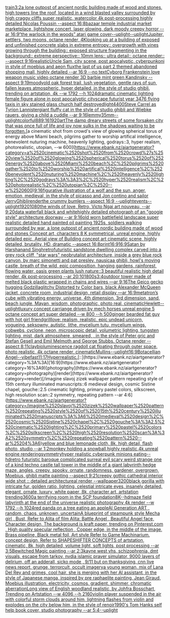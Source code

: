 [train](https://www.ebank.nz/aiartgenerator?category=train)[3:2](https://www.ebank.nz/aiartgenerator?category=3%3A2)[a lone outpost of ancient nordic building made of wood and stones, high towers line the roof,  located in a wind blasted valley surrounded by high craggy cliffs super realistic, watercolor 4k post-processing highly detailed Nicolas Poussin  --aspect 16:8](https://www.ebank.nz/aiartgenerator?category=a%2520lone%2520outpost%2520of%2520ancient%2520nordic%2520building%2520made%2520of%2520wood%2520and%2520stones%2C%2520high%2520towers%2520line%2520the%2520roof%2C%2520%2520located%2520in%2520a%2520wind%2520blasted%2520valley%2520surrounded%2520by%2520high%2520craggy%2520cliffs%2520super%2520realistic%2C%2520watercolor%25204k%2520post-processing%2520highly%2520detailed%2520Nicolas%2520Poussin%2520%2520--aspect%252016%3A8)[bazaar temple industrial market marketplace, lightshow concert, laser glowing, dark moody creepy horror --ar 16:9](https://www.ebank.nz/aiartgenerator?category=bazaar%2520temple%2520industrial%2520market%2520marketplace%2C%2520lightshow%2520concert%2C%2520laser%2520glowing%2C%2520dark%2520moody%2520creepy%2520horror%2520--ar%252016%3A9)[“the warlock in the woods” atari game cover](https://www.ebank.nz/aiartgenerator?category=%E2%80%9Cthe%2520warlock%2520in%2520the%2520woods%E2%80%9D%2520atari%2520game%2520cover)[--uplight](https://www.ebank.nz/aiartgenerator?category=--uplight)[--uplight](https://www.ebank.nz/aiartgenerator?category=--uplight)[Jupiter, settlers, two moons, octane render, 4K](https://www.ebank.nz/aiartgenerator?category=Jupiter%2C%2520settlers%2C%2520two%2520moons%2C%2520octane%2520render%2C%25204K)[looking up at a building of exposed and unfinished concrete slabs in extreme entropy:: overgrowth with vines growing through the building:: exposed structure fragmenting in the background:: extreme perspective:: 10mm lens:: ultra detail:: octane render:: --aspect 9:16](https://www.ebank.nz/aiartgenerator?category=looking%2520up%2520at%2520a%2520building%2520of%2520exposed%2520and%2520unfinished%2520concrete%2520slabs%2520in%2520extreme%2520entropy%3A%3A%2520overgrowth%2520with%2520vines%2520growing%2520through%2520the%2520building%3A%3A%2520exposed%2520structure%2520fragmenting%2520in%2520the%2520background%3A%3A%2520extreme%2520perspective%3A%3A%252010mm%2520lens%3A%3A%2520ultra%2520detail%3A%3A%2520octane%2520render%3A%3A%2520--aspect%25209%3A16)[realistic](https://www.ebank.nz/aiartgenerator?category=realistic)[Uncle Sam, city scene, post apocalyptic, cyberpunk](https://www.ebank.nz/aiartgenerator?category=Uncle%2520Sam%2C%2520city%2520scene%2C%2520post%2520apocalyptic%2C%2520cyberpunk)[oni  in style of moebius and aeon flux](https://www.ebank.nz/aiartgenerator?category=oni%2520%2520in%2520style%2520of%2520moebius%2520and%2520aeon%2520flux)[the last of us part 2 themed abandoned shopping mall, highly detailed --ar 16:9 --no text](https://www.ebank.nz/aiartgenerator?category=the%2520last%2520of%2520us%2520part%25202%2520themed%2520abandoned%2520shopping%2520mall%2C%2520highly%2520detailed%2520--ar%252016%3A9%2520--no%2520text)[Cyborg Frankenstein love weapon music video octane render 3D barbie mint green Kandinsky --aspect 9:19](https://www.ebank.nz/aiartgenerator?category=Cyborg%2520Frankenstein%2520love%2520weapon%2520music%2520video%2520octane%2520render%25203D%2520barbie%2520mint%2520green%2520Kandinsky%2520--aspect%25209%3A19)[moody](https://www.ebank.nz/aiartgenerator?category=moody)[old oak forest trail, lush vegetation, gentle rays of sun, fallen leaves atmospheric, hyper detailed, in the style of studio ghibli, trending on artstation, 4k --w 1792 --h 1024](https://www.ebank.nz/aiartgenerator?category=old%2520oak%2520forest%2520trail%2C%2520lush%2520vegetation%2C%2520gentle%2520rays%2520of%2520sun%2C%2520fallen%2520leaves%2520atmospheric%2C%2520hyper%2520detailed%2C%2520in%2520the%2520style%2520of%2520studio%2520ghibli%2C%2520trending%2520on%2520artstation%2C%25204k%2520--w%25201792%2520--h%25201024)[dramatic cinematic lighting female figure alone in post apocalyptic cityscape futurist year 3476 flying taxis in sky stained glass church half destroyed](https://www.ebank.nz/aiartgenerator?category=dramatic%2520cinematic%2520lighting%2520female%2520figure%2520alone%2520in%2520post%2520apocalyptic%2520cityscape%2520futurist%2520year%25203476%2520flying%2520taxis%2520in%2520sky%2520stained%2520glass%2520church%2520half%2520destroyed)[light](https://www.ebank.nz/aiartgenerator?category=light)[4400](https://www.ebank.nz/aiartgenerator?category=4400)[Steve Carrel as Tyrion Lannister](https://www.ebank.nz/aiartgenerator?category=Steve%2520Carrel%2520as%2520Tyrion%2520Lannister)[giant fluffy cat in the style of studio ghibli and Wiebke rauers, giving a child a cuddle --ar 9:16](https://www.ebank.nz/aiartgenerator?category=giant%2520fluffy%2520cat%2520in%2520the%2520style%2520of%2520studio%2520ghibli%2520and%2520Wiebke%2520rauers%2C%2520giving%2520a%2520child%2520a%2520cuddle%2520--ar%25209%3A16)[lemmy](https://www.ebank.nz/aiartgenerator?category=lemmy)[35mm](https://www.ebank.nz/aiartgenerator?category=35mm)[--uplight](https://www.ebank.nz/aiartgenerator?category=--uplight)[colorful](https://www.ebank.nz/aiartgenerator?category=colorful)[88](https://www.ebank.nz/aiartgenerator?category=88)[9:16](https://www.ebank.nz/aiartgenerator?category=9%3A16)[1920](https://www.ebank.nz/aiartgenerator?category=1920)[art](https://www.ebank.nz/aiartgenerator?category=art)[The damp dreary streets of some forsaken city that was once full of life and joy now sulks in the shadows waiting to be forgotten.](https://www.ebank.nz/aiartgenerator?category=The%2520damp%2520dreary%2520streets%2520of%2520some%2520forsaken%2520city%2520that%2520was%2520once%2520full%2520of%2520life%2520and%2520joy%2520now%2520sulks%2520in%2520the%2520shadows%2520waiting%2520to%2520be%2520forgotten.)[a cinematic shot from crowd's view of glowing spherical torus of energy above Miami beach, pilgrims gather to worship artifical intelligence, benevolent nuturing machine, heavenly lighting, godrays::3, hyper realism, photorealistic, utopian, --w 600](https://www.ebank.nz/aiartgenerator?category=a%2520cinematic%2520shot%2520from%2520crowd%27s%2520view%2520of%2520glowing%2520spherical%2520torus%2520of%2520energy%2520above%2520Miami%2520beach%2C%2520pilgrims%2520gather%2520to%2520worship%2520artifical%2520intelligence%2C%2520benevolent%2520nuturing%2520machine%2C%2520heavenly%2520lighting%2C%2520godrays%3A%3A3%2C%2520hyper%2520realism%2C%2520photorealistic%2C%2520utopian%2C%2520--w%2520600)[9:16](https://www.ebank.nz/aiartgenerator?category=9%3A16)[figurative illustration of a wolf and the sun, anger, emotion, medieval, in the style of picasso and Jon contino and sailor Jerry](https://www.ebank.nz/aiartgenerator?category=figurative%2520illustration%2520of%2520a%2520wolf%2520and%2520the%2520sun%2C%2520anger%2C%2520emotion%2C%2520medieval%2C%2520in%2520the%2520style%2520of%2520picasso%2520and%2520Jon%2520contino%2520and%2520sailor%2520Jerry)[Ghibli](https://www.ebank.nz/aiartgenerator?category=Ghibli)[render](https://www.ebank.nz/aiartgenerator?category=render)[the crummy bumlers --aspect 16:9 --uplight](https://www.ebank.nz/aiartgenerator?category=the%2520crummy%2520bumlers%2520--aspect%252016%3A9%2520--uplight)[events](https://www.ebank.nz/aiartgenerator?category=events)[--uplight](https://www.ebank.nz/aiartgenerator?category=--uplight)[1920](https://www.ebank.nz/aiartgenerator?category=1920)[1080](https://www.ebank.nz/aiartgenerator?category=1080)[the winds of love, Retro, Victo Ngai art nouveau,  --ar 9:20](https://www.ebank.nz/aiartgenerator?category=the%2520winds%2520of%2520love%2C%2520Retro%2C%2520Victo%2520Ngai%2520art%2520nouveau%2C%2520%2520--ar%25209%3A20)[data waterfall black and white](https://www.ebank.nz/aiartgenerator?category=data%2520waterfall%2520black%2520and%2520white)[highly detailed photograph of an "googie style" architecture doorway --ar 9:16](https://www.ebank.nz/aiartgenerator?category=highly%2520detailed%2520photograph%2520of%2520an%2520%22googie%2520style%22%2520architecture%2520doorway%2520--ar%25209%3A16)[old worn battlefield landscape super realistic detailed hand painted oil painting 1925s, soldiers walking surrounded by war, a lone outpost of ancient nordic building made of wood and stones Concept art, characters 8 K symmetrical, unreal engine, highly detailed  epic, Aerial view of Building concept art cinematic scene, highly detailed,  brutality, HD, dramatic --aspect 16:8](https://www.ebank.nz/aiartgenerator?category=old%2520worn%2520battlefield%2520landscape%2520super%2520realistic%2520detailed%2520hand%2520painted%2520oil%2520painting%25201925s%2C%2520soldiers%2520walking%2520surrounded%2520by%2520war%2C%2520a%2520lone%2520outpost%2520of%2520ancient%2520nordic%2520building%2520made%2520of%2520wood%2520and%2520stones%2520Concept%2520art%2C%2520characters%25208%2520K%2520symmetrical%2C%2520unreal%2520engine%2C%2520highly%2520detailed%2520%2520epic%2C%2520Aerial%2520view%2520of%2520Building%2520concept%2520art%2520cinematic%2520scene%2C%2520highly%2520detailed%2C%2520%2520brutality%2C%2520HD%2C%2520dramatic%2520--aspect%252016%3A8)[print](https://www.ebank.nz/aiartgenerator?category=print)[16:9](https://www.ebank.nz/aiartgenerator?category=16%3A9)[16:9](https://www.ebank.nz/aiartgenerator?category=16%3A9)[Satan by Harshanand Singh](https://www.ebank.nz/aiartgenerator?category=Satan%2520by%2520Harshanand%2520Singh)[retrofuturistic sandstone dwelling complex carved into a grey rock cliff, "star wars" neobrutalist architecture, inside a grey blue rock canyon, by marc simonetti and pat presley, nausicaa ghibli, howl's moving castle, breath of the wild, epic composition, hanging gardens, rainforest, flowing water, oasis green plants lush nature::3 beautiful realistic high detail render, 4k post-processing --ar 20:10](https://www.ebank.nz/aiartgenerator?category=retrofuturistic%2520sandstone%2520dwelling%2520complex%2520carved%2520into%2520a%2520grey%2520rock%2520cliff%2C%2520%22star%2520wars%22%2520neobrutalist%2520architecture%2C%2520inside%2520a%2520grey%2520blue%2520rock%2520canyon%2C%2520by%2520marc%2520simonetti%2520and%2520pat%2520presley%2C%2520nausicaa%2520ghibli%2C%2520howl%27s%2520moving%2520castle%2C%2520breath%2520of%2520the%2520wild%2C%2520epic%2520composition%2C%2520hanging%2520gardens%2C%2520rainforest%2C%2520flowing%2520water%2C%2520oasis%2520green%2520plants%2520lush%2520nature%3A%3A3%2520beautiful%2520realistic%2520high%2520detail%2520render%2C%25204k%2520post-processing%2520--ar%252020%3A10)[1800s](https://www.ebank.nz/aiartgenerator?category=1800s)[3:4](https://www.ebank.nz/aiartgenerator?category=3%3A4)[outdoor tower made of melted black plastic wrapped in chains and wires —ar 9:16](https://www.ebank.nz/aiartgenerator?category=outdoor%2520tower%2520made%2520of%2520melted%2520black%2520plastic%2520wrapped%2520in%2520chains%2520and%2520wires%2520%E2%80%94ar%25209%3A16)[The Geico gecko hugging Godzilla](https://www.ebank.nz/aiartgenerator?category=The%2520Geico%2520gecko%2520hugging%2520Godzilla)[glitchy Distorted tv Color bars, black Alexander McQueen jacket, concrete room, industrial design, retail display —ar 16:9](https://www.ebank.nz/aiartgenerator?category=glitchy%2520Distorted%2520tv%2520Color%2520bars%2C%2520black%2520Alexander%2520McQueen%2520jacket%2C%2520concrete%2520room%2C%2520industrial%2520design%2C%2520retail%2520display%2520%E2%80%94ar%252016%3A9)[metatron’s cube with vibrating energy, universe, 4th dimension, 3rd dimension, sand, beach jungle, Mayan, wisdom, photographic, photo real, cinematic](https://www.ebank.nz/aiartgenerator?category=metatron%E2%80%99s%2520cube%2520with%2520vibrating%2520energy%2C%2520universe%2C%25204th%2520dimension%2C%25203rd%2520dimension%2C%2520sand%2C%2520beach%2520jungle%2C%2520Mayan%2C%2520wisdom%2C%2520photographic%2C%2520photo%2520real%2C%2520cinematic)[Hewlett](https://www.ebank.nz/aiartgenerator?category=Hewlett)[--uplight](https://www.ebank.nz/aiartgenerator?category=--uplight)[luxury concept carriange driven by mech horses unreal engine 5 octane  concept art super detailed --w 800 --h 500](https://www.ebank.nz/aiartgenerator?category=luxury%2520concept%2520carriange%2520driven%2520by%2520mech%2520horses%2520unreal%2520engine%25205%2520octane%2520%2520concept%2520art%2520super%2520detailed%2520--w%2520800%2520--h%2520500)[ginger bearded fat guy with hot girl friend](https://www.ebank.nz/aiartgenerator?category=ginger%2520bearded%2520fat%2520guy%2520with%2520hot%2520girl%2520friend)[grill](https://www.ebank.nz/aiartgenerator?category=grill)[love](https://www.ebank.nz/aiartgenerator?category=love)[: realism, realistic, epic undead unicorn, vogueing, seksowny, autistic, lithe, mycelium tutu, mycelium wings, cobwebs, cyclone, neon, microscopic detail, volumetric lighting, tungsten lighting, mist, dark atmosphere, smeared, , in the style of Peter gric and Stefan Gesell and Emil Melmoth and George Stubbs. Octane render --aspect 8:11](https://www.ebank.nz/aiartgenerator?category=%3A%2520realism%2C%2520realistic%2C%2520epic%2520undead%2520unicorn%2C%2520vogueing%2C%2520seksowny%2C%2520autistic%2C%2520lithe%2C%2520mycelium%2520tutu%2C%2520mycelium%2520wings%2C%2520cobwebs%2C%2520cyclone%2C%2520neon%2C%2520microscopic%2520detail%2C%2520volumetric%2520lighting%2C%2520tungsten%2520lighting%2C%2520mist%2C%2520dark%2520atmosphere%2C%2520smeared%2C%2520%2C%2520in%2520the%2520style%2520of%2520Peter%2520gric%2520and%2520Stefan%2520Gesell%2520and%2520Emil%2520Melmoth%2520and%2520George%2520Stubbs.%2520Octane%2520render%2520--aspect%25208%3A11)[clay](https://www.ebank.nz/aiartgenerator?category=clay)[bioluminescence ragdoll cat floating through outer space, photo realistic, 4k,octane render, cinematic](https://www.ebank.nz/aiartgenerator?category=bioluminescence%2520ragdoll%2520cat%2520floating%2520through%2520outer%2520space%2C%2520photo%2520realistic%2C%25204k%2Coctane%2520render%2C%2520cinematic)[Mullins](https://www.ebank.nz/aiartgenerator?category=Mullins)[--uplight](https://www.ebank.nz/aiartgenerator?category=--uplight)[16:9](https://www.ebank.nz/aiartgenerator?category=16%3A9)[Botacellian Angel](https://www.ebank.nz/aiartgenerator?category=Botacellian%2520Angel)[--vibefast](https://www.ebank.nz/aiartgenerator?category=--vibefast)[11:17](https://www.ebank.nz/aiartgenerator?category=11%3A17)[Hyperrealistic.](https://www.ebank.nz/aiartgenerator?category=Hyperrealistic.)[::](https://www.ebank.nz/aiartgenerator?category=%3A%3A)[16:9](https://www.ebank.nz/aiartgenerator?category=16%3A9)[photography](https://www.ebank.nz/aiartgenerator?category=photography)[render](https://www.ebank.nz/aiartgenerator?category=render)[/imagine slavoj zizek wallpaper pattern repeating style of 15th century illuminated manuscripts::6 medieval design, cosmic Sistine chapel, gouche::2.5 cinematic lighting, primary pastel colors, silkscreen, high resolution scan::2 symmetry, repeating pattern --ar 4:6](https://www.ebank.nz/aiartgenerator?category=/imagine%2520slavoj%2520zizek%2520wallpaper%2520pattern%2520repeating%2520style%2520of%252015th%2520century%2520illuminated%2520manuscripts%3A%3A6%2520medieval%2520design%2C%2520cosmic%2520Sistine%2520chapel%2C%2520gouche%3A%3A2.5%2520cinematic%2520lighting%2C%2520primary%2520pastel%2520colors%2C%2520silkscreen%2C%2520high%2520resolution%2520scan%3A%3A2%2520symmetry%2C%2520repeating%2520pattern%2520--ar%25204%3A6)[yellow and blue lemonade cloth, 8k, high detail, flash photo, studio --ar 1:2](https://www.ebank.nz/aiartgenerator?category=yellow%2520and%2520blue%2520lemonade%2520cloth%2C%25208k%2C%2520high%2520detail%2C%2520flash%2520photo%2C%2520studio%2520--ar%25201%3A2)[monkey holding a snowball,highly realistic,4k,unreal engine rendering](https://www.ebank.nz/aiartgenerator?category=monkey%2520holding%2520a%2520snowball%2Chighly%2520realistic%2C4k%2Cunreal%2520engine%2520rendering)[symmetry](https://www.ebank.nz/aiartgenerator?category=symmetry)[hyper realistic cyberpunk minions eating](https://www.ebank.nz/aiartgenerator?category=hyper%2520realistic%2520cyberpunk%2520minions%2520eating)[--hd](https://www.ebank.nz/aiartgenerator?category=--hd)[retro futuristic baroque complicated surreal evil scary weird strange one of a kind techno castle tall tower in the middle of a giant labyrinth hedge maze, angles, creepy, spooky, ornate, randomness, gardener, overgrown, Moebius, ghibli matte painting --aspect 9:21](https://www.ebank.nz/aiartgenerator?category=retro%2520futuristic%2520baroque%2520complicated%2520surreal%2520evil%2520scary%2520weird%2520strange%2520one%2520of%2520a%2520kind%2520techno%2520castle%2520tall%2520tower%2520in%2520the%2520middle%2520of%2520a%2520giant%2520labyrinth%2520hedge%2520maze%2C%2520angles%2C%2520creepy%2C%2520spooky%2C%2520ornate%2C%2520randomness%2C%2520gardener%2C%2520overgrown%2C%2520Moebius%2C%2520ghibli%2520matte%2520painting%2520--aspect%25209%3A21)[creepy gothic cathedral interior wide shot :: detailed architectureal render --wallpaper](https://www.ebank.nz/aiartgenerator?category=creepy%2520gothic%2520cathedral%2520interior%2520wide%2520shot%2520%3A%3A%2520detailed%2520architectureal%2520render%2520--wallpaper)[3200](https://www.ebank.nz/aiartgenerator?category=3200)[black gorilla with intricate fur, golden ratio, lighting, celestial intricate eyes, insanely detailed, elegant, ornate, luxury, white paper, 8k, character art, artstation trending](https://www.ebank.nz/aiartgenerator?category=black%2520gorilla%2520with%2520intricate%2520fur%2C%2520golden%2520ratio%2C%2520lighting%2C%2520celestial%2520intricate%2520eyes%2C%2520insanely%2520detailed%2C%2520elegant%2C%2520ornate%2C%2520luxury%2C%2520white%2520paper%2C%25208k%2C%2520character%2520art%2C%2520artstation%2520trending)[3600](https://www.ebank.nz/aiartgenerator?category=3600)[a terrifying room in the SCP foundation](https://www.ebank.nz/aiartgenerator?category=a%2520terrifying%2520room%2520in%2520the%2520SCP%2520foundation)[8K](https://www.ebank.nz/aiartgenerator?category=8K)[--hd](https://www.ebank.nz/aiartgenerator?category=--hd)[maze field labyrinth at the end of the universe realistic photography 4k render  --w 1792 --h 1024](https://www.ebank.nz/aiartgenerator?category=maze%2520field%2520labyrinth%2520at%2520the%2520end%2520of%2520the%2520universe%2520realistic%2520photography%25204k%2520render%2520%2520--w%25201792%2520--h%25201024)[red panda on a tree eating an apple](https://www.ebank.nz/aiartgenerator?category=red%2520panda%2520on%2520a%2520tree%2520eating%2520an%2520apple)[AI Generation ART , random, chaos, unknown, uncertain](https://www.ebank.nz/aiartgenerator?category=AI%2520Generation%2520ART%2520%2C%2520random%2C%2520chaos%2C%2520unknown%2C%2520uncertain)[A blueprint of steampunk style Mecha girl , Bust, Refer to  Alita of film Alita: Battle Angel , Beautiful Angel face,  Character design, The background is kraft paper,  trending on Pinterest.com  , High quality specular reflection ,  Copper  edge, in the middle of the image, Brass pipeline,  Black metal foil,  Art style Refer to Game Machinarium.  concept design, Refer to SHAPESHIFTER CONCEPTS  of artstation, cinematic,  8k, high detailed,  volume light,  soft lights,  post processing    --ar 3:5](https://www.ebank.nz/aiartgenerator?category=A%2520blueprint%2520of%2520steampunk%2520style%2520Mecha%2520girl%2520%2C%2520Bust%2C%2520Refer%2520to%2520%2520Alita%2520of%2520film%2520Alita%3A%2520Battle%2520Angel%2520%2C%2520Beautiful%2520Angel%2520face%2C%2520%2520Character%2520design%2C%2520The%2520background%2520is%2520kraft%2520paper%2C%2520%2520trending%2520on%2520Pinterest.com%2520%2520%2C%2520High%2520quality%2520specular%2520reflection%2520%2C%2520%2520Copper%2520%2520edge%2C%2520in%2520the%2520middle%2520of%2520the%2520image%2C%2520Brass%2520pipeline%2C%2520%2520Black%2520metal%2520foil%2C%2520%2520Art%2520style%2520Refer%2520to%2520Game%2520Machinarium.%2520%2520concept%2520design%2C%2520Refer%2520to%2520SHAPESHIFTER%2520CONCEPTS%2520%2520of%2520artstation%2C%2520cinematic%2C%2520%25208k%2C%2520high%2520detailed%2C%2520%2520volume%2520light%2C%2520%2520soft%2520lights%2C%2520%2520post%2520processing%2520%2520%2520%2520--ar%25203%3A5)[Bewitched Magic painting --ar 2:3](https://www.ebank.nz/aiartgenerator?category=Bewitched%2520Magic%2520painting%2520--ar%25202%3A3)[kayne west vhs, schizophrenia, dmt visuals, escape from tarkov, nvdia islamic prayer simulator, 9000 layers of delirium, off an adderall, sicko mode , 9/11 but on thanksgiving, cnn live news report, grunge, terrorcult, occult imagery](https://www.ebank.nz/aiartgenerator?category=kayne%2520west%2520vhs%2C%2520schizophrenia%2C%2520dmt%2520visuals%2C%2520escape%2520from%2520tarkov%2C%2520nvdia%2520islamic%2520prayer%2520simulator%2C%25209000%2520layers%2520of%2520delirium%2C%2520off%2520an%2520adderall%2C%2520sicko%2520mode%2520%2C%25209/11%2520but%2520on%2520thanksgiving%2C%2520cnn%2520live%2520news%2520report%2C%2520grunge%2C%2520terrorcult%2C%2520occult%2520imagery)[a young woman, mix of Lana Del Rey and grimes, cool hair, she is merging with her AI assistant, in the style of Japanese manga, inspired by pre raphaelite painting, Jean Giraud, Moebius illustration, electricity, cosmos, gradient, shimmer, chromatic aberration](https://www.ebank.nz/aiartgenerator?category=a%2520young%2520woman%2C%2520mix%2520of%2520Lana%2520Del%2520Rey%2520and%2520grimes%2C%2520cool%2520hair%2C%2520she%2520is%2520merging%2520with%2520her%2520AI%2520assistant%2C%2520in%2520the%2520style%2520of%2520Japanese%2520manga%2C%2520inspired%2520by%2520pre%2520raphaelite%2520painting%2C%2520Jean%2520Giraud%2C%2520Moebius%2520illustration%2C%2520electricity%2C%2520cosmos%2C%2520gradient%2C%2520shimmer%2C%2520chromatic%2520aberration)[Long view of English woodland realistic, by Johfra Bosschart, Trending on Artstation    --w 4096  --h 2160](https://www.ebank.nz/aiartgenerator?category=Long%2520view%2520of%2520English%2520woodland%2520realistic%2C%2520by%2520Johfra%2520Bosschart%2C%2520Trending%2520on%2520Artstation%2520%2520%2520%2520--w%25204096%2520%2520--h%25202160)[violin player suspended in the air with colorful storm clouds around him, lightning flashes from violin and explodes on the city below him, in the style of renoir](https://www.ebank.nz/aiartgenerator?category=violin%2520player%2520suspended%2520in%2520the%2520air%2520with%2520colorful%2520storm%2520clouds%2520around%2520him%2C%2520lightning%2520flashes%2520from%2520violin%2520and%2520explodes%2520on%2520the%2520city%2520below%2520him%2C%2520in%2520the%2520style%2520of%2520renoir)[1990's Tom Hanks self help book cover, studio photography --ar 5:4](https://www.ebank.nz/aiartgenerator?category=1990%27s%2520Tom%2520Hanks%2520self%2520help%2520book%2520cover%2C%2520studio%2520photography%2520--ar%25205%3A4)[--uplight](https://www.ebank.nz/aiartgenerator?category=--uplight)